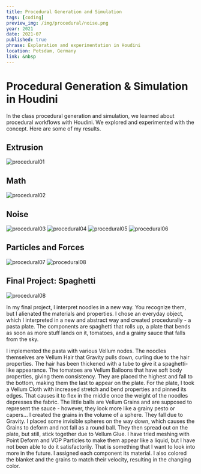```yaml
---
title: Procedural Generation and Simulation
tags: [coding]
preview_img: /img/procedural/noise.png
year: 2021
date: 2021-07
published: true
phrase: Exploration and experimentation in Houdini
location: Potsdam, Germany
link: &nbsp
---
```


# Procedural Generation & Simulation in Houdini

In the class procedural generation and simulation, we learned about procedural workflows with Houdini. We explored and experimented with the concept. Here are some of my results.

## Extrusion

![procedural01](/img/procedural/extrusion.png)

## Math

![procedural02](/img/procedural/math.png)

## Noise

![procedural03](/img/procedural/noise.png)
![procedural04](/img/procedural/noise2.png)
![procedural05](/img/procedural/noise.gif)
![procedural06](/img/procedural/noise2.gif)

## Particles and Forces

![procedural07](/img/procedural/spread.gif)
![procedural08](/img/procedural/force.gif)

## Final Project: Spaghetti

![procedural08](/img/procedural/pgs_finalproject.gif)

In my final project, I interpret noodles in a new way. You recognize them, but I alienated the materials and properties. I chose an everyday object, which I interpreted in a new and abstract way and created procedurally - a pasta plate. The components are spaghetti that rolls up, a plate that bends as soon as more stuff lands on it, tomatoes, and a grainy sauce that falls from the sky.

I implemented the pasta with various Vellum nodes. The noodles themselves are Vellum Hair that Gravity pulls down, curling due to the hair properties. The hair has been thickened with a tube to give it a spaghetti-like appearance.
The tomatoes are Vellum Balloons that have soft body properties, giving them consistency. They are placed the highest and fall to the bottom, making them the last to appear on the plate.
For the plate, I took a Vellum Cloth with increased stretch and bend properties and pinned its edges. That causes it to flex in the middle once the weight of the noodles depresses the fabric.
The little balls are Vellum Grains and are supposed to represent the sauce - however, they look more like a grainy pesto or capers... I created the grains in the volume of a sphere. They fall due to Gravity. I placed some invisible spheres on the way down, which causes the Grains to deform and not fall as a round ball. They then spread out on the plate, but still, stick together due to Vellum Glue. I have tried meshing with Point Deform and VOP Particles to make them appear like a liquid, but I have not been able to do it satisfactorily. That is something that I want to look into more in the future.
I assigned each component its material. I also colored the blanket and the grains to match their velocity, resulting in the changing color.
